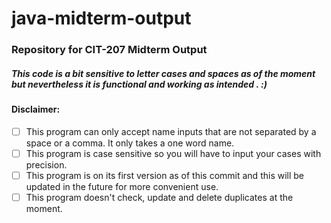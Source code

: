 # java-midterm-output
### Repository for CIT-207 Midterm Output

##### This code is a bit sensitive to letter cases and spaces as of the moment but nevertheless it is functional and working as intended . :)

#### Disclaimer:
- [ ] This program can only accept name inputs that are not separated by a space or a comma. It only takes a one word name.
- [ ] This program is case sensitive so you will have to input your cases with precision.
- [ ] This program is on its first version as of this commit and this will be updated in the future for more convenient use.
- [ ] This program doesn't check, update and delete duplicates at the moment.
